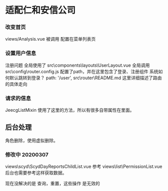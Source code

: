 # 适配仁和安信公司


### 改变首页
views/Analysis.vue  被调用 配置在菜单列表页


### 设置用户信息
注册问题
全局使用了
src\components\layouts\UserLayout.vue
全局调用
src\config\router.config.js  配置了path，并在这里包含了登录、注册组件
系统如何默认跳转到登录？  path: '/user',
src\router\README.md 这里详细描述了路由的具体走向

### 请求的信息
JeecgListMixin
使用了这里的方法，所以有很多自带属性在里面。

## 后台处理
角色删除，使用虚拟删除。

### 修改中 20200307
views\scyd\ScydDayReportsChildList.vue  参考 views\list\PermissionList.vue
后台也需要参考这样获取数据。

现在没解决的是  查询，重置，这些操作 是无效的

